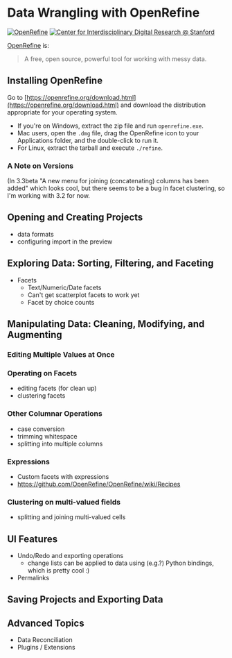 # Data Wrangling with OpenRefine

[![OpenRefine](https://raw.githubusercontent.com/simonwiles/draft_workshops/OpenRefine/OpenRefine/OpenRefine.440x104.png)](https://cidr.stanford.edu)
[![Center for Interdisciplinary Digital Research @ Stanford](https://raw.githubusercontent.com/sul-cidr/Workshops/master/cidr-logo.no-text.240x140.png)](https://cidr.stanford.edu)

[OpenRefine](https://openrefine.org/) is:
> A free, open source, powerful tool for working with messy data.


## Installing OpenRefine
Go to [https://openrefine.org/download.html](https://openrefine.org/download.html) and download the distribution appropriate for your operating system.

* If you're on Windows, extract the zip file and run `openrefine.exe`.
* Mac users, open the `.dmg` file, drag the OpenRefine icon to your Applications folder, and the double-click to run it.
* For Linux, extract the tarball and execute `./refine`.


### A Note on Versions
(In 3.3beta "A new menu for joining (concatenating) columns has been added" which looks cool, but there seems to be a bug in facet clustering, so I'm working with 3.2 for now.


## Opening and Creating Projects
* data formats
* configuring import in the preview

## Exploring Data: Sorting, Filtering, and Faceting

* Facets
    - Text/Numeric/Date facets
    - Can't get scatterplot facets to work yet
    - Facet by choice counts


## Manipulating Data: Cleaning, Modifying, and Augmenting

### Editing Multiple Values at Once


### Operating on Facets
* editing facets (for clean up)
* clustering facets


### Other Columnar Operations
* case conversion
* trimming whitespace
* splitting into multiple columns


### Expressions
* Custom facets with expressions
* https://github.com/OpenRefine/OpenRefine/wiki/Recipes

### Clustering on multi-valued fields
* splitting and joining multi-valued cells

## UI Features
* Undo/Redo and exporting operations
    - change lists can be applied to data using (e.g.?) Python bindings, which is pretty cool :)
* Permalinks


## Saving Projects and Exporting Data


## Advanced Topics
* Data Reconciliation
* Plugins / Extensions

